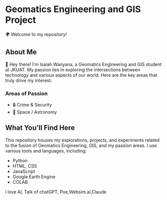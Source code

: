 # Geomatics Engineering and GIS Project

🌍 Welcome to my repository!

## About Me
👋 Hey there! I'm Isaiah Wanyana, a Geomatics Engineering and GIS student at JKUAT. My passion lies in exploring the intersections between technology and various aspects of our world. Here are the key areas that truly drive my interest:

### Areas of Passion
- 🔒 Crime & Security
- 🚀 Space / Astronomy

## What You'll Find Here
This repository houses my explorations, projects, and experiments related to the fusion of Geomatics Engineering, GIS, and my passion areas. I use various tools and languages, including:
-  Python
-  HTML, CSS
-  JavaScript
- Google Earth Engine
- COLAB

i love AI, Talk of chatGPT, Poe,Websim.ai,Claude
<!---
PrinceAlwish/PrinceAlwish is a ✨ special ✨ repository because its `README.md` (this file) appears on your GitHub profile.
You can click the Preview link to take a look at your changes.


AmeisenLAB
--->

